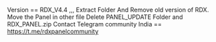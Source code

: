 Version == RDX_V4.4 ,,,
Extract Folder And Remove old version of RDX.
Move the Panel in other file
Delete PANEL_UPDATE Folder and RDX_PANEL.zip
Contact Telegram community India == https://t.me/rdxpanelcommunity 
